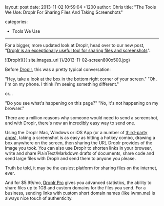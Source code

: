 layout: post
date: 2013-11-02 10:59:04 +1200
author: Chris
title: "The Tools We Use: Droplr For Sharing Files And Taking Screenshots"

categories:
  - Tools We Use

----

For a bigger, more updated look at Droplr, head over to our new post, "[Droplr is an exceptionally useful tool for sharing files and screenshots](https://iwantmyname.com/blog/2014/08/droplr-is-an-exceptionally-useful-tool.html)".

![Droplr]({{ site.images_url }}/2013-11-02-screen800x500.jpg)

<!-- excerpt -->

Before [Droplr](https://droplr.com/hello), this was a pretty typical conversation:

"Hey, take a look at the box in the bottom right corner of your screen."
"Oh, I'm on my phone. I think I'm seeing something different."

or...

"Do you see what's happening on this page?"
"No, it's not happening on my browser."

There are a million reasons why someone would need to send a screenshot, and with Droplr, there's now an incredibly easy way to send one.

<!-- /excerpt -->

Using the Droplr Mac, Windows or iOS App (or a number of [third-party apps](https://droplr.com/hello#)), taking a screenshot is as easy as hitting a hotkey combo, drawing a box anywhere on the screen, then sharing the URL Droplr provides of the image you took. You can also use Droplr to shorten links in your browser, write and share PlainText/Markdown drafts of documents, share code and send large files with Droplr and send them to anyone you please. 

Truth be told, it may be the easiest platform for sharing files on the internet, ever.

And for $5.99/mo, [Droplr Pro](https://droplr.com/hello#pro) gives you advanced statistics, the ability to share files up to 1GB and custom domains for the files you send. For a business, sending links with custom short domain names (like iwmn.me) is always nice touch of authenticity.

